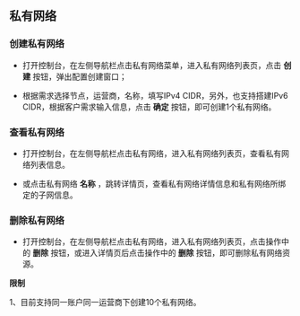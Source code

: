 ## 私有网络

### 创建私有网络

- 打开控制台，在左侧导航栏点击私有网络菜单，进入私有网络列表页，点击 **创建** 按钮，弹出配置创建窗口；<br/>

- 根据需求选择节点，运营商，名称，填写IPv4 CIDR，另外，也支持搭建IPv6 CIDR，根据客户需求输入信息，点击 **确定** 按钮，即可创建1个私有网络。

### 查看私有网络

- 打开控制台，在左侧导航栏点击私有网络，进入私有网络列表页，查看私有网络列表信息。<br/>

- 或点击私有网络 **名称** ，跳转详情页，查看私有网络详情信息和私有网络所绑定的子网信息。


### 删除私有网络

- 打开控制台，在左侧导航栏点击私有网络，进入私有网络列表页，点击操作中的 **删除** 按钮，或进入详情页后点击操作中的 **删除** 按钮，即可删除私有网络资源。<br/>

**限制**<br/>

1、目前支持同一账户同一运营商下创建10个私有网络。




